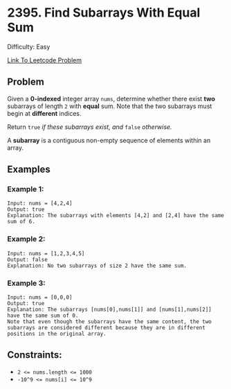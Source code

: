 # 2395. Find Subarrays With Equal Sum
Difficulty: Easy

[Link To Leetcode Problem](https://leetcode.com/problems/find-subarrays-with-equal-sum/)

## Problem
Given a **0-indexed** integer array `nums`, determine whether there exist **two** subarrays of length `2` with **equal** sum. Note that the two subarrays must begin at **different** indices.

Return `true` *if these subarrays exist, and* `false` *otherwise.*

A **subarray** is a contiguous non-empty sequence of elements within an array.

## Examples
### Example 1:
```
Input: nums = [4,2,4]
Output: true
Explanation: The subarrays with elements [4,2] and [2,4] have the same sum of 6.
```
### Example 2:
```
Input: nums = [1,2,3,4,5]
Output: false
Explanation: No two subarrays of size 2 have the same sum.
```
### Example 3:
```
Input: nums = [0,0,0]
Output: true
Explanation: The subarrays [nums[0],nums[1]] and [nums[1],nums[2]] have the same sum of 0. 
Note that even though the subarrays have the same content, the two subarrays are considered different because they are in different positions in the original array.
```

## Constraints:
- `2 <= nums.length <= 1000`
- `-10^9 <= nums[i] <= 10^9`